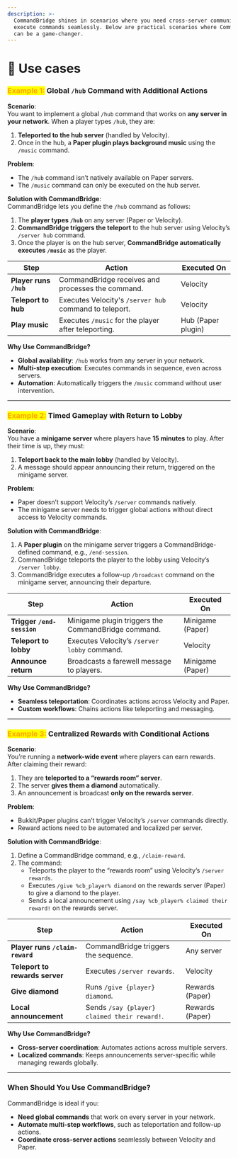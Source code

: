 ```yaml
---
description: >-
  CommandBridge shines in scenarios where you need cross-server communication to
  execute commands seamlessly. Below are practical scenarios where CommandBridge
  can be a game-changer.
---
```


# 🤖 Use cases

### <mark style="color:orange;">Example 1:</mark> Global `/hub` Command with Additional Actions

**Scenario**:\
You want to implement a global `/hub` command that works on **any server in your network**. When a player types `/hub`, they are:

1. **Teleported to the hub server** (handled by Velocity).
2. Once in the hub, a **Paper plugin plays background music** using the `/music` command.

**Problem**:

* The `/hub` command isn’t natively available on Paper servers.
* The `/music` command can only be executed on the hub server.

**Solution with CommandBridge**:\
CommandBridge lets you define the `/hub` command as follows:

1. The **player types `/hub`** on any server (Paper or Velocity).
2. **CommandBridge triggers the teleport** to the hub server using Velocity’s `/server hub` command.
3. Once the player is on the hub server, **CommandBridge automatically executes `/music`** as the player.

| Step                   | Action                                                 | Executed On        |
| ---------------------- | ------------------------------------------------------ | ------------------ |
| **Player runs `/hub`** | CommandBridge receives and processes the command.      | Velocity           |
| **Teleport to hub**    | Executes Velocity's `/server hub` command to teleport. | Velocity           |
| **Play music**         | Executes `/music` for the player after teleporting.    | Hub (Paper plugin) |

**Why Use CommandBridge?**

* **Global availability**: `/hub` works from any server in your network.
* **Multi-step execution**: Executes commands in sequence, even across servers.
* **Automation**: Automatically triggers the `/music` command without user intervention.

***

### <mark style="color:orange;">**Example 2:**</mark> Timed Gameplay with Return to Lobby

**Scenario**:\
You have a **minigame server** where players have **15 minutes** to play. After their time is up, they must:

1. **Teleport back to the main lobby** (handled by Velocity).
2. A message should appear announcing their return, triggered on the minigame server.

**Problem**:

* Paper doesn’t support Velocity’s `/server` commands natively.
* The minigame server needs to trigger global actions without direct access to Velocity commands.

**Solution with CommandBridge**:

1. A **Paper plugin** on the minigame server triggers a CommandBridge-defined command, e.g., `/end-session`.
2. CommandBridge teleports the player to the lobby using Velocity’s `/server lobby`.
3. CommandBridge executes a follow-up `/broadcast` command on the minigame server, announcing their departure.

| Step                       | Action                                              | Executed On      |
| -------------------------- | --------------------------------------------------- | ---------------- |
| **Trigger `/end-session`** | Minigame plugin triggers the CommandBridge command. | Minigame (Paper) |
| **Teleport to lobby**      | Executes Velocity’s `/server lobby` command.        | Velocity         |
| **Announce return**        | Broadcasts a farewell message to players.           | Minigame (Paper) |

**Why Use CommandBridge?**

* **Seamless teleportation**: Coordinates actions across Velocity and Paper.
* **Custom workflows**: Chains actions like teleporting and messaging.

***

### <mark style="color:orange;">**Example 3:**</mark> Centralized Rewards with Conditional Actions

**Scenario**:\
You’re running a **network-wide event** where players can earn rewards. After claiming their reward:

1. They are **teleported to a “rewards room” server**.
2. The server **gives them a diamond** automatically.
3. An announcement is broadcast **only on the rewards server**.

**Problem**:

* Bukkit/Paper plugins can’t trigger Velocity’s `/server` commands directly.
* Reward actions need to be automated and localized per server.

**Solution with CommandBridge**:

1. Define a CommandBridge command, e.g., `/claim-reward`.
2. The command:
   * Teleports the player to the “rewards room” using Velocity’s `/server rewards`.
   * Executes `/give %cb_player% diamond` on the rewards server (Paper) to give a diamond to the player.
   * Sends a local announcement using `/say %cb_player% claimed their reward!` on the rewards server.

| Step                            | Action                                       | Executed On     |
| ------------------------------- | -------------------------------------------- | --------------- |
| **Player runs `/claim-reward`** | CommandBridge triggers the sequence.         | Any server      |
| **Teleport to rewards server**  | Executes `/server rewards`.                  | Velocity        |
| **Give diamond**                | Runs `/give {player} diamond`.               | Rewards (Paper) |
| **Local announcement**          | Sends `/say {player} claimed their reward!`. | Rewards (Paper) |

**Why Use CommandBridge?**

* **Cross-server coordination**: Automates actions across multiple servers.
* **Localized commands**: Keeps announcements server-specific while managing rewards globally.

***

### **When Should You Use CommandBridge?**&#x20;

CommandBridge is ideal if you:

* **Need global commands** that work on every server in your network.
* **Automate multi-step workflows**, such as teleportation and follow-up actions.
* **Coordinate cross-server actions** seamlessly between Velocity and Paper.
